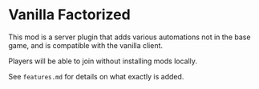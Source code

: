 # Vanilla Factorized

This mod is a server plugin that adds
various automations not in the base game, and is compatible with the vanilla client.

Players will be able to join without installing mods locally.

See `features.md` for details on what exactly is added.